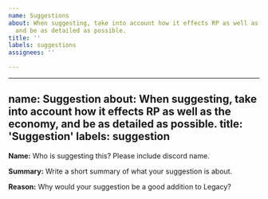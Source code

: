 ```yaml
---
name: Suggestions
about: When suggesting, take into account how it effects RP as well as the economy,
  and be as detailed as possible.
title: ''
labels: suggestions
assignees: ''

---
```


---
name: Suggestion
about: When suggesting, take into account how it effects RP as well as the economy, and be as detailed as possible.
title: 'Suggestion'
labels: suggestion
---

**Name:**
Who is suggesting this? Please include discord name.

**Summary:**
Write a short summary of what your suggestion is about.

**Reason:**
Why would your suggestion be a good addition to Legacy?
